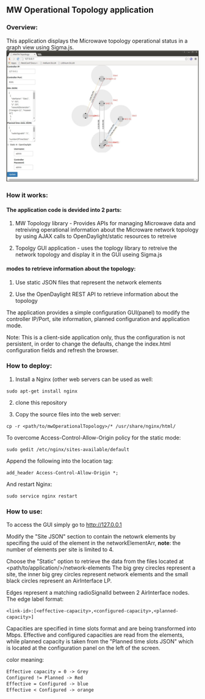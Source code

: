 ## MW Operational Topology application

### Overview:
This application displays the Microwave topology operational status in a graph view using Sigma.js.
![Alt text](Example.JPG "Example")

### How it works:
#### The application code is devided into 2 parts:

1) MW Topology library - Provides APIs for managing Microwave data and retreiving operational information about the Microware network topology by using AJAX calls to OpenDaylight/static resources to retreive 

2) Topolgy GUI application - uses the toplogy library to retreive the network topology and display it in the GUI useing Sigma.js

####  modes to retrieve information about the topology:

1) Use static JSON files that represent the network elements

2) Use the OpenDaylight REST API to retrieve information about the topology

The application provides a simple configuration GUI(panel) to modify the controller IP/Port, site information, planned configuration and application mode.

Note: This is a client-side application only, thus the configuration is not persistent, in order to change the defaults, change the index.html configuration fields and refresh the browser.

### How to deploy:
1) Install a Nginx (other web servers can be used as well:
~~~~
sudo apt-get install nginx
~~~~
2) clone this repository

3) Copy the source files into the web server:
~~~~
cp -r <path/to/mwOperationalTopology>/* /usr/share/nginx/html/
~~~~
To overcome Access-Control-Allow-Origin policy for the static mode:
~~~
sudo gedit /etc/nginx/sites-available/default
~~~
Append the following into the location tag:
~~~
add_header Access-Control-Allow-Origin *;
~~~
And restart Nginx:
~~~
sudo service nginx restart
~~~

### How to use:
To access the GUI simply go to http://127.0.0.1

Modify the "Site JSON" section to contain the netowrk elements by specifing the uuid of the element in the networkElementArr, **note**: the number of elements per site is limited to 4.

Choose the "Static" option to retrieve the data from the files located at <path/to/application/>/network-elements
The big grey cirecles represent a site, the inner big grey circles represent network elements and the small black circles represent an AirInterface LP.

Edges represent a matching radioSignalId between 2 AirInterface nodes. The edge label format:

    <link-id>:[<effective-capacity>,<configured-capacity>,<planned-capacity>]

Capacities are specified in time slots format and are being transformed into Mbps. Effective and configured capacities are read from the elements, while planned capacity is taken from the "Planned time slots JSON" which is located at the configuration panel on the left of the screen.

color meaning:
~~~
Effective capacity = 0 -> Grey
Configured != Planned -> Red
Effective = Configured -> blue
Effective < Configured -> orange
~~~
